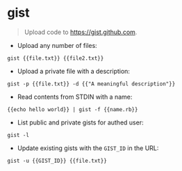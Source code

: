 # gist

> Upload code to https://gist.github.com.

- Upload any number of files:

`gist {{file.txt}} {{file2.txt}}`

- Upload a private file with a description:

`gist -p {{file.txt}} -d {{"A meaningful description"}}`

- Read contents from STDIN with a name:

`{{echo hello world}} | gist -f {{name.rb}}`

- List public and private gists for authed user:

`gist -l`

- Update existing gists with the `GIST_ID` in the URL:

`gist -u {{GIST_ID}} {{file.txt}}`
